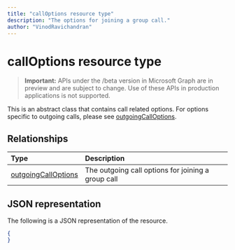 ```yaml
---
title: "callOptions resource type"
description: "The options for joining a group call."
author: "VinodRavichandran"
---
```


# callOptions resource type

> **Important:** APIs under the /beta version in Microsoft Graph are in preview and are subject to change. Use of these APIs in production applications is not supported.

This is an abstract class that contains call related options. For options specific to outgoing calls, please see [outgoingCallOptions](outgoingCallOptions.md).

## Relationships

| Type                                                 | Description                                                         |
|:-----------------------------------------------------|:--------------------------------------------------------------------|
| [outgoingCallOptions](./outgoingCallOptions.md)    | The outgoing call options for joining a group call                          |

## JSON representation

The following is a JSON representation of the resource.

<!-- {
  "blockType": "resource",
  "optionalProperties": [
  ],
  "@odata.type": "microsoft.graph.callOptions"
}-->
```json
{
}
```

<!-- uuid: 8fcb5dbc-d5aa-4681-8e31-b001d5168d79
2015-10-25 14:57:30 UTC -->
<!-- {
  "type": "#page.annotation",
  "description": "callOptions resource",
  "keywords": "",
  "section": "documentation",
  "tocPath": ""
}-->
